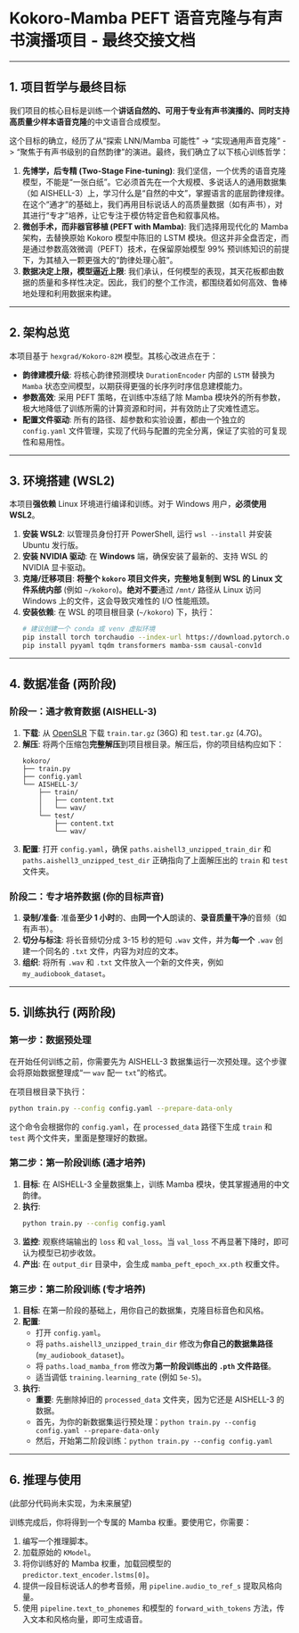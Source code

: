 # Kokoro-Mamba PEFT 语音克隆与有声书演播项目 - **最终交接文档**

---

## 1. 项目哲学与最终目标

我们项目的核心目标是训练一个**讲话自然的、可用于专业有声书演播的、同时支持高质量少样本语音克隆**的中文语音合成模型。

这个目标的确立，经历了从“探索 LNN/Mamba 可能性” -> “实现通用声音克隆” -> “聚焦于有声书级别的自然韵律”的演进。最终，我们确立了以下核心训练哲学：

1.  **先博学，后专精 (Two-Stage Fine-tuning)**: 我们坚信，一个优秀的语音克隆模型，不能是“一张白纸”。它必须首先在一个大规模、多说话人的通用数据集（如 AISHELL-3）上，学习什么是“自然的中文”，掌握语言的底层韵律规律。在这个“通才”的基础上，我们再用目标说话人的高质量数据（如有声书），对其进行“专才”培养，让它专注于模仿特定音色和叙事风格。
2.  **微创手术，而非器官移植 (PEFT with Mamba)**: 我们选择用现代化的 Mamba 架构，去替换原始 Kokoro 模型中陈旧的 LSTM 模块。但这并非全盘否定，而是通过参数高效微调（PEFT）技术，在保留原始模型 99% 预训练知识的前提下，为其植入一颗更强大的“韵律处理心脏”。
3.  **数据决定上限，模型逼近上限**: 我们承认，任何模型的表现，其天花板都由数据的质量和多样性决定。因此，我们的整个工作流，都围绕着如何高效、鲁棒地处理和利用数据来构建。

---

## 2. 架构总览

本项目基于 `hexgrad/Kokoro-82M` 模型。其核心改进点在于：

- **韵律建模升级**: 将核心韵律预测模块 `DurationEncoder` 内部的 `LSTM` 替换为 `Mamba` 状态空间模型，以期获得更强的长序列时序信息建模能力。
- **参数高效**: 采用 PEFT 策略，在训练中冻结了除 Mamba 模块外的所有参数，极大地降低了训练所需的计算资源和时间，并有效防止了灾难性遗忘。
- **配置文件驱动**: 所有的路径、超参数和实验设置，都由一个独立的 `config.yaml` 文件管理，实现了代码与配置的完全分离，保证了实验的可复现性和易用性。

---

## 3. 环境搭建 (WSL2)

本项目**强依赖** Linux 环境进行编译和训练。对于 Windows 用户，**必须使用 WSL2**。

1.  **安装 WSL2**: 以管理员身份打开 PowerShell, 运行 `wsl --install` 并安装 Ubuntu 发行版。
2.  **安装 NVIDIA 驱动**: 在 **Windows** 端，确保安装了最新的、支持 WSL 的 NVIDIA 显卡驱动。
3.  **克隆/迁移项目**: **将整个 `kokoro` 项目文件夹，完整地复制到 WSL 的 Linux 文件系统内部** (例如 `~/kokoro`)。**绝对不要**通过 `/mnt/` 路径从 Linux 访问 Windows 上的文件，这会导致灾难性的 I/O 性能瓶颈。
4.  **安装依赖**: 在 WSL 的项目根目录 (`~/kokoro`) 下，执行：
    ```bash
    # 建议创建一个 conda 或 venv 虚拟环境
    pip install torch torchaudio --index-url https://download.pytorch.org/whl/cu118
    pip install pyyaml tqdm transformers mamba-ssm causal-conv1d
    ```

---

## 4. 数据准备 (两阶段)

### 阶段一：通才教育数据 (AISHELL-3)

1.  **下载**: 从 [OpenSLR](http://www.openslr.org/93/) 下载 `train.tar.gz` (36G) 和 `test.tar.gz` (4.7G)。
2.  **解压**: 将两个压缩包**完整解压**到项目根目录。解压后，你的项目结构应如下：
    ```
    kokoro/
    ├── train.py
    ├── config.yaml
    └── AISHELL-3/
        ├── train/
        │   ├── content.txt
        │   └── wav/
        └── test/
            ├── content.txt
            └── wav/
    ```
3.  **配置**: 打开 `config.yaml`，确保 `paths.aishell3_unzipped_train_dir` 和 `paths.aishell3_unzipped_test_dir` 正确指向了上面解压出的 `train` 和 `test` 文件夹。

### 阶段二：专才培养数据 (你的目标声音)

1.  **录制/准备**: 准备**至少 1 小时**的、由**同一个人**朗读的、**录音质量干净**的音频（如有声书）。
2.  **切分与标注**: 将长音频切分成 3-15 秒的短句 `.wav` 文件，并为**每一个** `.wav` 创建一个同名的 `.txt` 文件，内容为对应的文本。
3.  **组织**: 将所有 `.wav` 和 `.txt` 文件放入一个新的文件夹，例如 `my_audiobook_dataset`。

---

## 5. 训练执行 (两阶段)

### **第一步：数据预处理**

在开始任何训练之前，你需要先为 AISHELL-3 数据集运行一次预处理。这个步骤会将原始数据整理成“一 `wav` 配一 `txt`”的格式。

在项目根目录下执行：
```bash
python train.py --config config.yaml --prepare-data-only
```
这个命令会根据你的 `config.yaml`，在 `processed_data` 路径下生成 `train` 和 `test` 两个文件夹，里面是整理好的数据。

### **第二步：第一阶段训练 (通才培养)**

1.  **目标**: 在 AISHELL-3 全量数据集上，训练 Mamba 模块，使其掌握通用的中文韵律。
2.  **执行**:
    ```bash
    python train.py --config config.yaml
    ```
3.  **监控**: 观察终端输出的 `loss` 和 `val_loss`。当 `val_loss` 不再显著下降时，即可认为模型已初步收敛。
4.  **产出**: 在 `output_dir` 目录中，会生成 `mamba_peft_epoch_xx.pth` 权重文件。

### **第三步：第二阶段训练 (专才培养)**

1.  **目标**: 在第一阶段的基础上，用你自己的数据集，克隆目标音色和风格。
2.  **配置**:
    *   打开 `config.yaml`。
    *   将 `paths.aishell3_unzipped_train_dir` 修改为**你自己的数据集路径** (`my_audiobook_dataset`)。
    *   将 `paths.load_mamba_from` 修改为**第一阶段训练出的 `.pth` 文件路径**。
    *   适当调低 `training.learning_rate` (例如 `5e-5`)。
3.  **执行**:
    *   **重要**: 先删除掉旧的 `processed_data` 文件夹，因为它还是 AISHELL-3 的数据。
    *   首先，为你的新数据集运行预处理：`python train.py --config config.yaml --prepare-data-only`
    *   然后，开始第二阶段训练：`python train.py --config config.yaml`

---

## 6. 推理与使用

(此部分代码尚未实现，为未来展望)

训练完成后，你将得到一个专属的 Mamba 权重。要使用它，你需要：
1.  编写一个推理脚本。
2.  加载原始的 `KModel`。
3.  将你训练好的 Mamba 权重，加载回模型的 `predictor.text_encoder.lstms[0]`。
4.  提供一段目标说话人的参考音频，用 `pipeline.audio_to_ref_s` 提取风格向量。
5.  使用 `pipeline.text_to_phonemes` 和模型的 `forward_with_tokens` 方法，传入文本和风格向量，即可生成语音。
